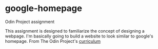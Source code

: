 # google-homepage
Odin Project assignment

This assignment is designed to familiarize the concept of designing a webpage.
I'm basically going to build a website to look similar to google's homepage.
From The Odin Project's [curriculum](http://www.theodinproject.com/courses/web-development-101/lessons/html-css)
